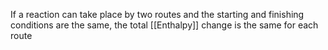 If a reaction can take place by two routes and the starting and finishing conditions are the same, the total [[Enthalpy]] change is the same for each route
